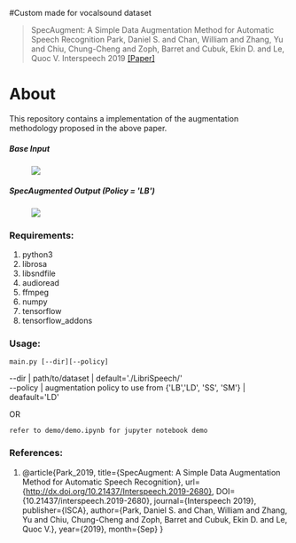 #Custom made for vocalsound dataset

> SpecAugment: A Simple Data Augmentation Method for Automatic Speech Recognition
> Park, Daniel S. and Chan, William and Zhang, Yu and Chiu, Chung-Cheng and Zoph, Barret and Cubuk, Ekin D. and Le, Quoc V.
> Interspeech 2019
> [[Paper]](http://dx.doi.org/10.21437/Interspeech.2019-2680)
# About
This repository contains a implementation of the augmentation methodology proposed in the above paper.


##### Base Input
<figure>
  <img src="demo/base.png"/>
</figure>

##### SpecAugmented Output (Policy = 'LB')
<figure>
  <img src="demo/time_mask.png"/>
</figure>

### Requirements:
1. python3
2. librosa
3. libsndfile
4. audioread
5. ffmpeg
5. numpy
6. tensorflow
7. tensorflow_addons

### Usage:
```
main.py [--dir][--policy]
```

--dir    | path/to/dataset | default='./LibriSpeech/'\
--policy | augmentation policy to use from {'LB','LD', 'SS', 'SM'} | deafault='LD'

OR

```
refer to demo/demo.ipynb for jupyter notebook demo
```


### References:
1. @article{Park_2019,
   title={SpecAugment: A Simple Data Augmentation Method for Automatic Speech Recognition},
   url={http://dx.doi.org/10.21437/Interspeech.2019-2680},
   DOI={10.21437/interspeech.2019-2680},
   journal={Interspeech 2019},
   publisher={ISCA},
   author={Park, Daniel S. and Chan, William and Zhang, Yu and Chiu, Chung-Cheng and Zoph, Barret and Cubuk, Ekin D. and Le, Quoc V.},
   year={2019},
   month={Sep}
}
